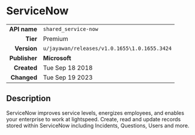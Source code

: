 # ServiceNow
| | |
|-:|-|
|**API name**|`shared_service-now`|
|**Tier**|Premium|
|**Version**|`u/jayawan/releases/v1.0.1655\1.0.1655.3424`|
|**Publisher**|**Microsoft**|
|**Created**|Tue Sep 18 2018|
|**Changed**|Tue Sep 19 2023|

## Description
ServiceNow improves service levels, energizes employees, and enables your enterprise to work at lightspeed. Create, read and update records stored within ServiceNow including Incidents, Questions, Users and more.

